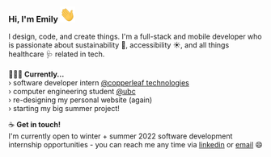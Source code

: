 ### Hi, I'm Emily <img src="hello-wave.gif" width="30" height="30" />

I design, code, and create things. I'm a full-stack and mobile developer who is passionate about sustainability 🌱, accessibility ☀️, and all things healthcare 🩺 related in tech.  
  \
👩🏻‍💻 **Currently...**  
   › software developer intern [@copperleaf technologies](https://www.copperleaf.com/)  
   › computer engineering student [@ubc](https://www.ece.ubc.ca/)  
   › re-designing my personal website (again)  
   › starting my big summer project!

☕ **Get in touch!**  
I'm currently open to winter + summer 2022 software development internship opportunities - you can reach me any time via [linkedin](https://www.linkedin.com/in/emilylukas/) or [email](mailto:emily.lukas@gmail.com) 😄

<!--
**emilylks/emilylks** is a ✨ _special_ ✨ repository because its `README.md` (this file) appears on your GitHub profile.

Here are some ideas to get you started:

- 🔭 I’m currently working on ...
- 🌱 I’m currently learning ...
- 👯 I’m looking to collaborate on ...
- 🤔 I’m looking for help with ...
- 💬 Ask me about ...
- 📫 How to reach me: ...
- 😄 Pronouns: ...
- ⚡ Fun fact: ...
-->
